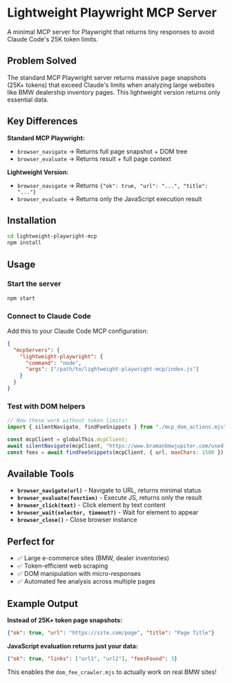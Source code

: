 # Lightweight Playwright MCP Server

A minimal MCP server for Playwright that returns tiny responses to avoid Claude Code's 25K token limits.

## Problem Solved

The standard MCP Playwright server returns massive page snapshots (25K+ tokens) that exceed Claude's limits when analyzing large websites like BMW dealership inventory pages. This lightweight version returns only essential data.

## Key Differences

**Standard MCP Playwright:**
- `browser_navigate` → Returns full page snapshot + DOM tree
- `browser_evaluate` → Returns result + full page context  

**Lightweight Version:**
- `browser_navigate` → Returns `{"ok": true, "url": "...", "title": "..."}`
- `browser_evaluate` → Returns only the JavaScript execution result

## Installation

```bash
cd lightweight-playwright-mcp
npm install
```

## Usage

### Start the server
```bash
npm start
```

### Connect to Claude Code

Add this to your Claude Code MCP configuration:

```json
{
  "mcpServers": {
    "lightweight-playwright": {
      "command": "node",
      "args": ["/path/to/lightweight-playwright-mcp/index.js"]
    }
  }
}
```

### Test with DOM helpers

```javascript
// Now these work without token limits!
import { silentNavigate, findFeeSnippets } from "./mcp_dom_actions.mjs";

const mcpClient = globalThis.mcpClient;
await silentNavigate(mcpClient, "https://www.bramanbmwjupiter.com/used-vehicles/");
const fees = await findFeeSnippets(mcpClient, { url, maxChars: 1500 });
```

## Available Tools

- **`browser_navigate(url)`** - Navigate to URL, returns minimal status
- **`browser_evaluate(function)`** - Execute JS, returns only the result  
- **`browser_click(text)`** - Click element by text content
- **`browser_wait(selector, timeout?)`** - Wait for element to appear
- **`browser_close()`** - Close browser instance

## Perfect for

- ✅ Large e-commerce sites (BMW, dealer inventories)
- ✅ Token-efficient web scraping
- ✅ DOM manipulation with micro-responses
- ✅ Automated fee analysis across multiple pages

## Example Output

**Instead of 25K+ token page snapshots:**
```json
{"ok": true, "url": "https://site.com/page", "title": "Page Title"}
```

**JavaScript evaluation returns just your data:**
```json
{"ok": true, "links": ["url1", "url2"], "feesFound": 3}
```

This enables the `dom_fee_crawler.mjs` to actually work on real BMW sites!